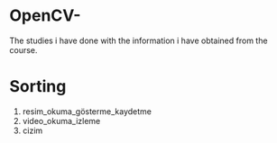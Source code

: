 # OpenCV-
The studies i have done with the information i have obtained from the course.


# Sorting
1. resim_okuma_gösterme_kaydetme
2. video_okuma_izleme
3. cizim
